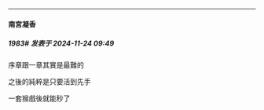 ﻿
*****

####  南宮凝香  
##### 1983#       发表于 2024-11-24 09:49

序章跟一章其實是最難的

之後的純粹是只要活到先手

一套猴戲後就能秒了

